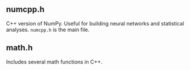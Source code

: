 ## numcpp.h
C++ version of NumPy. Useful for building neural networks and statistical analyses. ```numcpp.h``` is the main file.
## math.h
Includes several math functions in C++.
